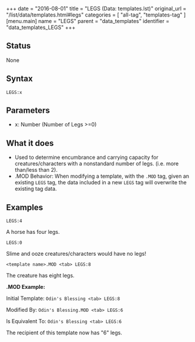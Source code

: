 +++
date = "2016-08-01"
title = "LEGS (Data: templates.lst)"
original_url = "/list/data/templates.html#legs"
categories = [ "all-tag", "templates-tag" ]
[menu.main]
    name = "LEGS"
    parent = "data_templates"
    identifier = "data_templates_LEGS"
+++

## Status

None

## Syntax

`LEGS:x`

## Parameters

-   x: Number (Number of Legs &gt;=0)



What it does
------------

-   Used to determine encumbrance and carrying capacity for
    creatures/characters with a nonstandard number of legs. (i.e. more
    than/less than 2).
-   .MOD Behavior: When modifying a template, with the `.MOD` tag, given
    an existing `LEGS` tag, the data included in a new `LEGS` tag will
    overwrite the existing tag data.

Examples
--------

`LEGS:4`

A horse has four legs.

`LEGS:0`

Slime and ooze creatures/characters would have no legs!

`<template name>.MOD <tab> LEGS:8`

The creature has eight legs.

**.MOD Example:**

Initial Template: `Odin's Blessing <tab> LEGS:8`

Modified By: `Odin's Blessing.MOD <tab> LEGS:6`

Is Equivalent To: `Odin's Blessing <tab> LEGS:6`

The recipient of this template now has "6" legs.

